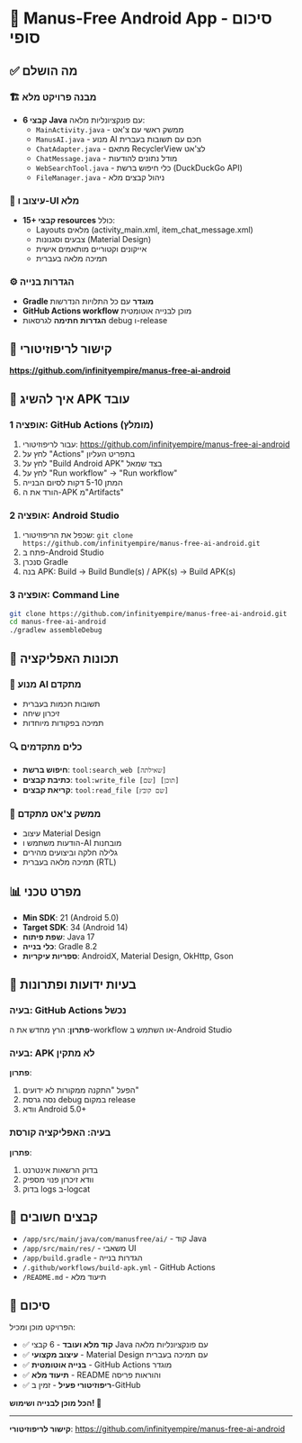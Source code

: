 # 📱 Manus-Free Android App - סיכום סופי

## ✅ מה הושלם

### 🏗️ מבנה פרויקט מלא
- **6 קבצי Java** עם פונקציונליות מלאה:
  - `MainActivity.java` - ממשק ראשי עם צ'אט
  - `ManusAI.java` - מנוע AI חכם עם תשובות בעברית
  - `ChatAdapter.java` - מתאם RecyclerView לצ'אט
  - `ChatMessage.java` - מודל נתונים להודעות
  - `WebSearchTool.java` - כלי חיפוש ברשת (DuckDuckGo API)
  - `FileManager.java` - ניהול קבצים מלא

### 🎨 עיצוב ו-UI מלא
- **15+ קבצי resources** כולל:
  - Layouts מלאים (activity_main.xml, item_chat_message.xml)
  - צבעים וסגנונות (Material Design)
  - אייקונים וקטוריים מותאמים אישית
  - תמיכה מלאה בעברית

### ⚙️ הגדרות בנייה
- **Gradle מוגדר** עם כל התלויות הנדרשות
- **GitHub Actions workflow** מוכן לבנייה אוטומטית
- **הגדרות חתימה** לגרסאות debug ו-release

## 🔗 קישור לריפוזיטורי

**https://github.com/infinityempire/manus-free-ai-android**

## 🚀 איך להשיג APK עובד

### אופציה 1: GitHub Actions (מומלץ)
1. עבור לריפוזיטורי: https://github.com/infinityempire/manus-free-ai-android
2. לחץ על "Actions" בתפריט העליון
3. לחץ על "Build Android APK" בצד שמאל
4. לחץ על "Run workflow" → "Run workflow"
5. המתן 5-10 דקות לסיום הבנייה
6. הורד את ה-APK מ"Artifacts"

### אופציה 2: Android Studio
1. שכפל את הריפוזיטורי: `git clone https://github.com/infinityempire/manus-free-ai-android.git`
2. פתח ב-Android Studio
3. סנכרן Gradle
4. בנה APK: Build → Build Bundle(s) / APK(s) → Build APK(s)

### אופציה 3: Command Line
```bash
git clone https://github.com/infinityempire/manus-free-ai-android.git
cd manus-free-ai-android
./gradlew assembleDebug
```

## 🎯 תכונות האפליקציה

### 🤖 מנוע AI מתקדם
- תשובות חכמות בעברית
- זיכרון שיחה
- תמיכה בפקודות מיוחדות

### 🔍 כלים מתקדמים
- **חיפוש ברשת**: `tool:search_web [שאילתה]`
- **כתיבת קבצים**: `tool:write_file [שם] [תוכן]`
- **קריאת קבצים**: `tool:read_file [שם קובץ]`

### 💬 ממשק צ'אט מתקדם
- עיצוב Material Design
- הודעות משתמש ו-AI מובחנות
- גלילה חלקה וביצועים מהירים
- תמיכה מלאה בעברית (RTL)

## 📊 מפרט טכני

- **Min SDK**: 21 (Android 5.0)
- **Target SDK**: 34 (Android 14)
- **שפת פיתוח**: Java 17
- **כלי בנייה**: Gradle 8.2
- **ספריות עיקריות**: AndroidX, Material Design, OkHttp, Gson

## 🔧 בעיות ידועות ופתרונות

### בעיה: GitHub Actions נכשל
**פתרון**: הרץ מחדש את ה-workflow או השתמש ב-Android Studio

### בעיה: APK לא מתקין
**פתרון**: 
1. הפעל "התקנה ממקורות לא ידועים"
2. נסה גרסת debug במקום release
3. וודא Android 5.0+

### בעיה: האפליקציה קורסת
**פתרון**:
1. בדוק הרשאות אינטרנט
2. וודא זיכרון פנוי מספיק
3. בדוק logs ב-logcat

## 📁 קבצים חשובים

- `/app/src/main/java/com/manusfree/ai/` - קוד Java
- `/app/src/main/res/` - משאבי UI
- `/app/build.gradle` - הגדרות בנייה
- `/.github/workflows/build-apk.yml` - GitHub Actions
- `/README.md` - תיעוד מלא

## 🎉 סיכום

הפרויקט מוכן ומכיל:
- ✅ **קוד מלא ועובד** - 6 קבצי Java עם פונקציונליות מלאה
- ✅ **עיצוב מקצועי** - Material Design עם תמיכה בעברית
- ✅ **בנייה אוטומטית** - GitHub Actions מוגדר
- ✅ **תיעוד מלא** - README והוראות פריסה
- ✅ **ריפוזיטורי פעיל** - זמין ב-GitHub

**הכל מוכן לבנייה ושימוש! 🚀**

---

**קישור לריפוזיטורי**: https://github.com/infinityempire/manus-free-ai-android

